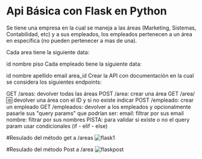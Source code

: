# Api Básica con Flask en Python

Se tiene una empresa en la cual se maneja a las áreas (Marketing, Sistemas, Contabilidad, etc) y a sus empleados, los empleados pertenecen a un área en específica (no pueden pertenecer a mas de una).

Cada area tiene la siguiente data: 

id
nombre
piso
Cada empleado tiene la siguiente data:

id
nombre
apellido
email
area_id
Crear la API con documentación en la cual se considera los siguientes endpoints:

GET /areas: devolver todas las áreas
POST /area: crear una área
GET /area/:id: devolver una área con el ID y si no existe indicar
POST /empleado: crear un empleado
GET /empleados: devolver a los empleados y opcionalmente pasarle sus "query params" que podrían ser:
email: filtrar por sus email
nombre: filtrar por sus nombres
PISTA: para validar si existe o no el query param usar condicionales (if - elif - else)

#Resulado del método get a /areas
![flask1](https://github.com/StefanoZevallos/Rest-Api-Basica-hecha-en-Flask/assets/107054283/42fe5064-268a-467f-a500-18affb030a0b)

#Resulado del método Post a /area
![flaskpost](https://github.com/StefanoZevallos/Rest-Api-Basica-hecha-en-Flask/assets/107054283/c9124bfc-4267-4394-b047-45a07d369f5f)

